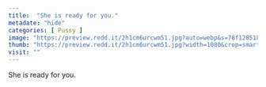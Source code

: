 ```yaml
---
title:  "She is ready for you."
metadate: "hide"
categories: [ Pussy ]
image: "https://preview.redd.it/2h1cm6urcwm51.jpg?auto=webp&s=78f128518c71b364dd7a5ed14ed4d2bc8fe83238"
thumb: "https://preview.redd.it/2h1cm6urcwm51.jpg?width=1080&crop=smart&auto=webp&s=be6bbd58db59ca86ef65b22d777489fe7a440d33"
visit: ""
---
```

She is ready for you.
